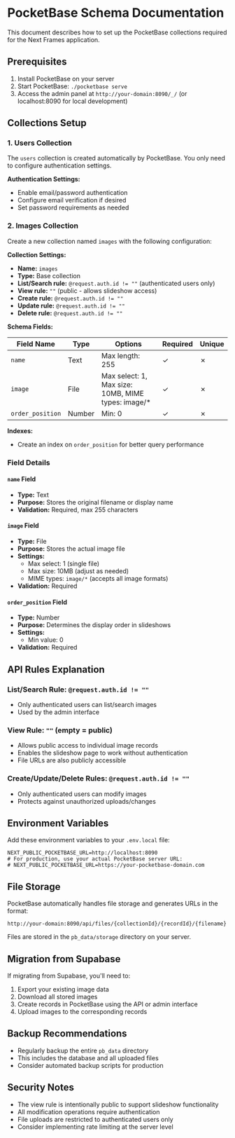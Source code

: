 # PocketBase Schema Documentation

This document describes how to set up the PocketBase collections required for the Next Frames application.

## Prerequisites

1. Install PocketBase on your server
2. Start PocketBase: `./pocketbase serve`
3. Access the admin panel at `http://your-domain:8090/_/` (or localhost:8090 for local development)

## Collections Setup

### 1. Users Collection

The `users` collection is created automatically by PocketBase. You only need to configure authentication settings.

**Authentication Settings:**
- Enable email/password authentication
- Configure email verification if desired
- Set password requirements as needed

### 2. Images Collection

Create a new collection named `images` with the following configuration:

**Collection Settings:**
- **Name:** `images`
- **Type:** Base collection
- **List/Search rule:** `@request.auth.id != ""` (authenticated users only)
- **View rule:** `""` (public - allows slideshow access)
- **Create rule:** `@request.auth.id != ""`
- **Update rule:** `@request.auth.id != ""`
- **Delete rule:** `@request.auth.id != ""`

**Schema Fields:**

| Field Name | Type | Options | Required | Unique |
|------------|------|---------|----------|--------|
| `name` | Text | Max length: 255 | ✓ | ✗ |
| `image` | File | Max select: 1, Max size: 10MB, MIME types: image/* | ✓ | ✗ |
| `order_position` | Number | Min: 0 | ✓ | ✗ |

**Indexes:**
- Create an index on `order_position` for better query performance

### Field Details

#### `name` Field
- **Type:** Text
- **Purpose:** Stores the original filename or display name
- **Validation:** Required, max 255 characters

#### `image` Field
- **Type:** File
- **Purpose:** Stores the actual image file
- **Settings:**
  - Max select: 1 (single file)
  - Max size: 10MB (adjust as needed)
  - MIME types: `image/*` (accepts all image formats)
- **Validation:** Required

#### `order_position` Field
- **Type:** Number
- **Purpose:** Determines the display order in slideshows
- **Settings:**
  - Min value: 0
- **Validation:** Required

## API Rules Explanation

### List/Search Rule: `@request.auth.id != ""`
- Only authenticated users can list/search images
- Used by the admin interface

### View Rule: `""` (empty = public)
- Allows public access to individual image records
- Enables the slideshow page to work without authentication
- File URLs are also publicly accessible

### Create/Update/Delete Rules: `@request.auth.id != ""`
- Only authenticated users can modify images
- Protects against unauthorized uploads/changes

## Environment Variables

Add these environment variables to your `.env.local` file:

```
NEXT_PUBLIC_POCKETBASE_URL=http://localhost:8090
# For production, use your actual PocketBase server URL:
# NEXT_PUBLIC_POCKETBASE_URL=https://your-pocketbase-domain.com
```

## File Storage

PocketBase automatically handles file storage and generates URLs in the format:
```
http://your-domain:8090/api/files/{collectionId}/{recordId}/{filename}
```

Files are stored in the `pb_data/storage` directory on your server.

## Migration from Supabase

If migrating from Supabase, you'll need to:

1. Export your existing image data
2. Download all stored images
3. Create records in PocketBase using the API or admin interface
4. Upload images to the corresponding records

## Backup Recommendations

- Regularly backup the entire `pb_data` directory
- This includes the database and all uploaded files
- Consider automated backup scripts for production

## Security Notes

- The view rule is intentionally public to support slideshow functionality
- All modification operations require authentication
- File uploads are restricted to authenticated users only
- Consider implementing rate limiting at the server level